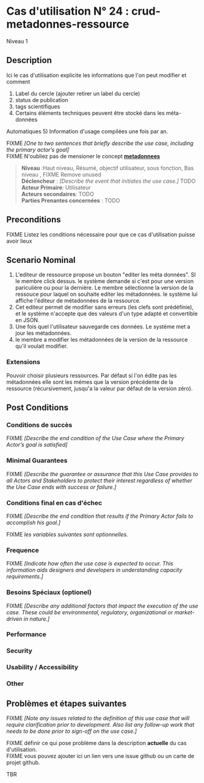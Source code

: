 
# Cas d'utilisation N° 24 :  crud-metadonnes-ressource

Niveau 1

##	Description

 Ici le cas d'utilisation explicite les informations que l'on peut modifier et comment 

1) Label du cercle (ajouter retirer un label du cercle)
2) status de publication 
3) tags scientifiques
4) Certains éléments techniques peuvent être stocké dans les méta-données 

Automatiques 
5) Information d'usage compilées une fois par an.



FIXME _[One to two sentences that briefly describe the use case, including the primary actor’s goal]_   
FIXME N'oubliez pas de mensioner le concept **[metadonnees](https://github.com/PremierLangage/plconception/blob/master/conception/concept/metadonnees.md)**  

> **Niveau** :Haut niveau, Résumé, objectif utilisateur, sous fonction, Bas niveau , FIXME Remove unused   
> **Déclencheur** : _[Describe the event that initiates the use case.]_ TODO  
> **Acteur Primaire**: Utilisateur   
> **Acteurs secondaires**: TODO   
> **Parties Prenantes concernées** : TODO   
 
 
## Preconditions

FIXME Listez les conditions nécessaire pour que ce cas d'utilisation puisse avoir lieux


## Scenario Nominal

1.	L'editeur de ressource propose un bouton "editer les méta données".
SI le membre click dessus. 
le système demande si c'est pour une version pariculière ou pour la dernière.
Le membre sélectionne la version de la ressouce pour laquel on souhaite editer les métadonnées.
le système lui affiche l'éditeur de métadonnées de la ressource.
2.	Cet editeur permet de modifier sans erreurs (les clefs sont prédéfinie), et le système n'accepte que des valeurs d'un type adapté et convertible en JSON.
3.	Une fois quel l'utilisateur sauvegarde ces données. Le système met a jour les métadonnées.
4.	le membre a modifier les métadonnées de la version de la ressource qu'il voulait modifier.

###	Extensions

Pouvoir choisir plusieurs ressources.
Par défaut si l'on édite pas les métadonnées elle sont les mémes que la version précédente de la ressource (récursivement, jusqu'a la valeur par défaut de la version zéro).



## Post Conditions
### Conditions de succès 
FIXME _[Describe the end condition of the Use Case where the Primary Actor’s goal is satisfied]_

### Minimal Guarantees
FIXME _[Describe the guarantee or assurance that this Use Case provides to all Actors and Stakeholders to protect their interest regardless of whether the Use Case ends with success or failure.]_

### Conditions final en cas d'échec
FIXME _[Describe the end condition that results if the Primary Actor fails to accomplish his goal.]_


FIXME _les variables suivantes sont optionnelles._

### Frequence
FIXME _[Indicate how often the use case is expected to occur. This information aids designers and developers in understanding capacity requirements.]_   
### Besoins Spéciaux (optionel)  
FIXME _[Describe any additional factors that impact the execution of the use case. These could be environmental, regulatory, organizational or market-driven in nature.]_  
### Performance  
###	Security  
###	Usability / Accessibility  
###	Other  

##	Problèmes et étapes suivantes  
FIXME _[Note any issues related to the definition of this use case that will require clarification prior to development. Also list any follow-up work that needs to be done prior to sign-off on the use case.]_  

FIXME définir ce qui pose problème dans la description **actuelle** du cas d'utilisation.  
FIXME vous pouvez ajouter ici un lien vers une issue github ou un carte de projet github.

TBR
